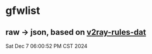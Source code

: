 # gfwlist
## raw -> json, based on [v2ray-rules-dat](https://github.com/Loyalsoldier/v2ray-rules-dat)
Sat Dec  7 06:00:52 PM CST 2024

